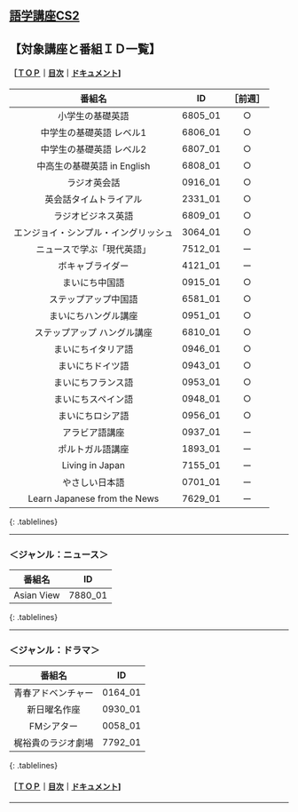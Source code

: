 ## [語学講座CS2](https://csreviser.github.io/CaptureStream2/)  
## 【対象講座と番組ＩＤ一覧】　　　    
#### ［[ＴＯＰ](./)**｜**[目次](./#目次)**｜**[ドキュメント](./#ドキュメント-1)]
<style>
.tablelines table, .tablelines td, .tablelines th {
        border: 1px solid black;
        }
</style>

|番組名|ID|［前週］|
|:-------------:|:-------------:|:-------------:|
| 小学生の基礎英語|6805_01|○|
| 中学生の基礎英語 レベル1|6806_01|○|
| 中学生の基礎英語 レベル2 | 6807_01 |○|
| 中高生の基礎英語 in English |6808_01 |○| 
| ラジオ英会話 |	0916_01 |○|
| 英会話タイムトライアル |	2331_01 |○|
| ラジオビジネス英語 |	6809_01 |○|
| エンジョイ・シンプル・イングリッシュ |3064_01 |○|
| ニュースで学ぶ「現代英語」| 7512_01 |ー|
| ボキャブライダー |4121_01 |ー|
| まいにち中国語 |0915_01 |○|
| ステップアップ中国語 | 6581_01 |○|
| まいにちハングル講座 |0951_01 |○|
| ステップアップ ハングル講座 | 6810_01 |○|
| まいにちイタリア語 | 0946_01 |○|
| まいにちドイツ語 |0943_01 |○|
| まいにちフランス語 |0953_01 |○|
| まいにちスペイン語 |0948_01 |○|
| まいにちロシア語 | 0956_01 |○|
| アラビア語講座 |0937_01 |ー|
| ポルトガル語講座|1893_01 |ー|
| Living in Japan | 7155_01 |ー|
| やさしい日本語  | 0701_01 |ー|
| Learn Japanese from the News  | 7629_01 |ー|
{: .tablelines}

***

### ＜ジャンル：ニュース＞
<style>
.tablelines table, .tablelines td, .tablelines th {
        border: 1px solid black;
        }
</style>
| 番組名  |	ID |
|:-------------:|:-------------:|
|Asian View | 7880_01 |
{: .tablelines}

***

### ＜ジャンル：ドラマ＞
<style>
.tablelines table, .tablelines td, .tablelines th {
        border: 1px solid black;
        }
</style>
| 番組名  |	ID |
|:-------------:|:-------------:|
|青春アドベンチャー | 0164_01 |
|新日曜名作座 | 0930_01 |
|FMシアター | 0058_01 |
|梶裕貴のラジオ劇場 | 7792_01 |
{: .tablelines}


#### ［[ＴＯＰ](./)**｜**[目次](./#目次)**｜**[ドキュメント](./#ドキュメント-1)]

*** 
 <link rel="shortcut icon" type="image/x-icon" href="https://avatars.githubusercontent.com/u/46049273?v=4">
 <meta name="twitter:image:src" content="https://avatars.githubusercontent.com/u/46049273?v=4">
